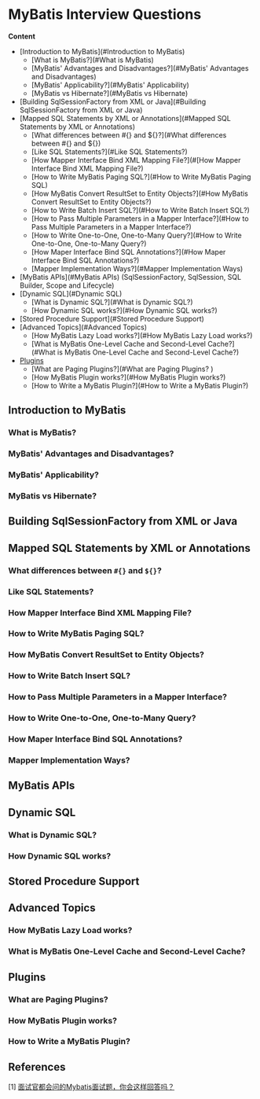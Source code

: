# MyBatis Interview Questions

**Content**

- [Introduction to MyBatis](#Introduction to MyBatis)
  - [What is MyBatis?](#What is MyBatis)
  - [MyBatis' Advantages and Disadvantages?](#MyBatis' Advantages and Disadvantages)
  - [MyBatis' Applicability?](#MyBatis' Applicability)
  - [MyBatis vs Hibernate?](#MyBatis vs Hibernate)
- [Building SqlSessionFactory from XML or Java](#Building SqlSessionFactory from XML or Java)
- [Mapped SQL Statements by XML or Annotations](#Mapped SQL Statements by XML or Annotations)
  - [What differences between #{} and ${}?](#What differences between #{} and ${})
  - [Like SQL Statements?](#Like SQL Statements?)
  - [How Mapper Interface Bind XML Mapping File?](#[How Mapper Interface Bind XML Mapping File?)
  - [How to Write MyBatis Paging SQL?](#How to Write MyBatis Paging SQL)
  - [How MyBatis Convert ResultSet to Entity Objects?](#How MyBatis Convert ResultSet to Entity Objects?)
  - [How to Write Batch Insert SQL?](#How to Write Batch Insert SQL?)
  - [How to Pass Multiple Parameters in a Mapper Interface?](#How to Pass Multiple Parameters in a Mapper Interface?)
  - [How to Write One-to-One, One-to-Many Query?](#How to Write One-to-One, One-to-Many Query?)
  - [How Maper Interface Bind SQL Annotations?](#How Maper Interface Bind SQL Annotations?)
  - [Mapper Implementation Ways?](#Mapper Implementation Ways)
- [MyBatis APIs](#MyBatis APIs) (SqlSessionFactory, SqlSession, SQL Builder, Scope and Lifecycle)
- [Dynamic SQL](#Dynamic SQL)
  - [What is Dynamic SQL?](#What is Dynamic SQL?)
  - [How Dynamic SQL works?](#How Dynamic SQL works?)
- [Stored Procedure Support](#Stored Procedure Support)
- [Advanced Topics](#Advanced Topics)
  - [How MyBatis Lazy Load works?](#How MyBatis Lazy Load works?)
  - [What is MyBatis One-Level Cache and Second-Level Cache?](#What is MyBatis One-Level Cache and Second-Level Cache?)
- [Plugins](#Plugins)
  - [What are Paging Plugins?](#What are Paging Plugins? ) 
  - [How MyBatis Plugin works?](#How MyBatis Plugin works?)
  - [How to Write a MyBatis Plugin?](#How to Write a MyBatis Plugin?)

## Introduction to MyBatis

### What is MyBatis?

### MyBatis' Advantages and Disadvantages?

### MyBatis' Applicability?

### MyBatis vs Hibernate?

## Building SqlSessionFactory from XML or Java

## Mapped SQL Statements by XML or Annotations

### What differences between `#{}` and `${}`?

### Like SQL Statements?

### How Mapper Interface Bind XML Mapping File?

### How to Write MyBatis Paging SQL?

### How MyBatis Convert ResultSet to Entity Objects?

### How to Write Batch Insert SQL?

### How to Pass Multiple Parameters in a Mapper Interface?

### How to Write One-to-One, One-to-Many Query?

### How Maper Interface Bind SQL Annotations?

### Mapper Implementation Ways?

## MyBatis APIs

## Dynamic SQL

### What is Dynamic SQL?

### How Dynamic SQL works?

## Stored Procedure Support

## Advanced Topics

### How MyBatis Lazy Load works?

### What is MyBatis One-Level Cache and Second-Level Cache?

## Plugins

### What are Paging Plugins? 

### How MyBatis Plugin works?

### How to Write a MyBatis Plugin?

## References

[1] [面试官都会问的Mybatis面试题，你会这样回答吗？](https://juejin.im/post/6844903847270449160)